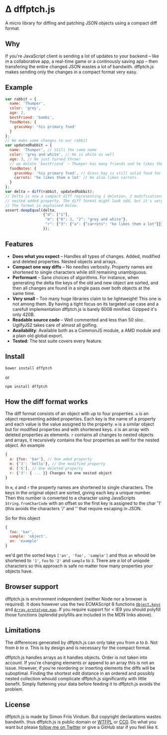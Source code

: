 Δ dffptch.js
==========
A micro library for diffing and patching JSON objects using a compact diff format.

Why
---
If you're JavaScript client is sending a lot of updates to your backend – like
in a collaborative app, a real-time game or a continously saving app – then
transfering the entire changed JSON wastes a lot of bandwith. dffptch.js
makes sending only the changes in a compact format very easy.

Example
-------
```javascript
var rabbit = {
  name: 'Thumper',
  color: 'grey',
  age: 2,
  bestFriend: 'bambi',
  foodNotes: {
    grassHay: 'his primary food'
  } 
};
// We make some changes to our rabbit
var updatedRabbit = {
  name: 'Thumper', // Still the same name
  color: 'grey and white', // He is white as well
  age: 3, // He just turned three!
  // we delete `bestFriend` – Thumper has many friends and he likes them equally
  foodNotes: {
    grassHay: 'his primary food', // Grass hay is still solid food for a rabbit
    carrots: 'he likes them a lot' // He also likes carrots
  } 
};
var delta = diff(rabbit, updatedRabbit);
// Delta is now a compact diff representing 1 deletion, 2 modifications and 1
// nested added property. The diff format might look odd, but it's very simple.
// The format is explained below.
assert.deepEqual(delta,
                 {"d": ["1"],
                  "m": {"0": 3, "2": "grey and white"},
                  "r": {"3": {"a": {"carrots": "he likes them a lot"}}}
                 });
```

Features
--------
* __Does what you expect__ – Handles all types of changes. Added, modified and
  deleted properties. Nested objects and arrays.
* __Compact one way diffs__ – No needles verbosity. Property names
  are shortened to single characters while still remaining unambiguous.
* __Performant__ – Sane choices of algorithms. For instance, when generating
  the delta the keys of the old and new object are sorted, and then all changes
  are found in a single pass over both objects at the same time.
* __Very small__ – Too many huge libraries claim to be lightweight! This one is
  not among them. By having a tight focus on its targeted use case and a
  carefull implementation dffptch.js is barely 600B minified. Gzipped it's only
  420B.
* __Readable source code__ – Well commented and less than 50 sloc. UglifyJS2
  takes care of almost all golfing.
* __Availability__: Available both as a CommonJS module, a AMD module and a
  plain old global export.
* __Tested__: The test suite covers every feature.

Install
-------
```
bower install dffptch
```
or
```
npm install dffptch
```

How the diff format works
-------------------------
The diff format consists of an object with up to four properties. `a` is an
object representing added properties. Each key is the name of a property and
each value is the value assigned to the property. `m` is a similar object but
for modified properties and with shortened keys. `d` is an array with
deleted properties as elements. `r` contains all changes to nested objects
and arrays, it recursively contains the four properties as well for the
nested object. An example
```javascript
{
  a: {foo: 'bar'}, // One aded property
  m: {'3': 'hello'}, // One modified property
  d: ['5'], // One deleted property
  r: {'3': { ... }} Changes to one nested object
}
```
In `m`, `d` and `r` the property names are shortened to single characters.
The keys in the original object are sorted, giving each key a unique number.
Then this number is converted to a character using JavaScripts `String.fromCharCode`
with an offset so the first key is assigned to the char '1'
(this avoids the characters '/' and '\' that require escaping in JSON.

So for this object
```javascript
{
  foo: 'bar',
  sample: 'object',
  an: 'example'
}
```
we'd get the sorted keys `['an', 'foo', 'sample']` and thus `an` whould be shortened
to `'1'`, `foo` to `'2'` and `sample` to `3`. There are _a lot_ of uniqode characters
so this approach is safe no matter how many properties your objects have.

Browser support
---------------
dffptch.js is environment independent (neither Node nor a browser is required).
It does however use the two ECMAScript 6 functions
[`Object.keys`](https://developer.mozilla.org/en-US/docs/Web/JavaScript/Reference/Global_Objects/Object/keys) and
[`Array.prototype.map`](https://developer.mozilla.org/en/docs/Web/JavaScript/Reference/Global_Objects/Array/map).
If you require support for < IE9 you should polyfill those functions
(splendid polyfills are included in the MDN links above).

Limitations
-----------
The differences generated by dffptch.js can only take you from _a to b_.
Not from _b to a_. This is by design and is necessary for the compact format.

dffptch.js handles arrays as it handles objects.  Order is not taken into
account. If you're changing elements or append to an array this is not an
issue. However, if you're reordering or inserting elements the diffs will be
suboptimal. Finding the shortest edit distance in an ordered and possibly
nested collection whould complicate dffptch.js significantly with little
benefit. Simply flattening your data before feeding it to dffptch.js avoids the
problem.

License
-------
dffptch.js is made by Simon Friis Vindum. But copyright declarations wastes bandwith.
thus dffptch.js is public domain or [WTFPL](http://en.wikipedia.org/wiki/WTFPL) or
[CC0](http://en.wikipedia.org/wiki/Creative_Commons_license#Zero_.2F_Public_domain).
Do what you want but please [follow me on Twitter](https://twitter.com/paldepind)
or give a GitHub star if you feel like it.

